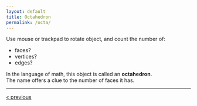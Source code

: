 ```yaml
---
layout: default
title: Octahedron
permalink: /octa/
---
```


<div id="sketch-holder"></div>

Use mouse or trackpad to rotate object, and count the number of:   

- faces? 
- vertices? 
- edges?   

In the language of math, this object is called an __octahedron__.  
The name offers a clue to the number of faces it has.

---

<script src="https://cdnjs.cloudflare.com/ajax/libs/p5.js/0.8.0/p5.min.js"></script>
<script>

function setup() {
	createCanvas(648, 400, WEBGL); 
}

let s = 96;

let c = 255;
let h = 127;

function draw() {
	background(250);
	angleMode(DEGREES);

	//drag to move the world.
	orbitControl(7,7);

	normalMaterial();
	rotateX(-60);
	rotateY(72);

	stroke('#222222');
	strokeWeight(4);
	//lights();

	// ( 0, s, 0) 
	// (s,0,0) (-s,0,0) (0,0,s) (0,0,-s)
	// ( 0,-s, 0)

	push();

	fill(color(c,0,170));
	beginShape();
	vertex( 0, s, 0);
	vertex(-s, 0, 0);
	vertex( 0, 0,-s);
	endShape(CLOSE);

    fill(color(c,0,85));
	beginShape();
    vertex( 0, s, 0);
    vertex( 0, 0,-s);
    vertex( s, 0, 0);
	endShape(CLOSE);

    fill(color(c,0,0));
	beginShape();
    vertex( 0, s, 0);
    vertex( s, 0, 0);
    vertex( 0, 0, s);
	endShape(CLOSE);

    fill(color(c,85,0));
	beginShape();
    vertex( 0, s, 0);
    vertex( 0, 0, s);
    vertex(-s, 0, 0);
	endShape(CLOSE);

    //

    fill(color(0,c,c));
	beginShape();
    vertex( 0,-s, 0);
    vertex(-s, 0, 0);
    vertex( 0, 0,-s);
	endShape(CLOSE);

    fill(color(0,170,c));
	beginShape();
    vertex( 0,-s, 0);
    vertex( 0, 0,-s);
    vertex( s, 0, 0);
	endShape(CLOSE);

    fill(color(0,85,c));
	beginShape();
    vertex( 0,-s, 0);
    vertex( s, 0, 0);
    vertex( 0, 0, s);
	endShape(CLOSE);

    fill(color(0,0,c));
	beginShape();
    vertex( 0,-s, 0);
    vertex( 0, 0, s);
    vertex(-s, 0, 0);
	endShape(CLOSE);

	pop();

 //    line(0,s,0,s,0,0);
 //    line(0,s,0,-s,0,0);
 //    line(0,s,0,0,0,s);
 //    line(0,s,0,0,0,-s);

 //    line(0,-s,0,s,0,0);
 //    line(0,-s,0,-s,0,0);
 //    line(0,-s,0,0,0,s);
 //    line(0,-s,0,0,0,-s);

 //    line(-s,0,0,0,0,-s);
 //    line(0,0,-s,s,0,0);
 //    line(s,0,0,0,0,s);
 //    line(0,0,s,-s,0,0);
}

</script>

<div>
	<a href="/tetra/" class="previous">&laquo; previous</a>
	<!-- a href="" class="next">Next &raquo;</a -->
</div>

